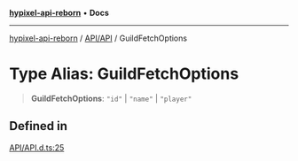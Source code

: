 [**hypixel-api-reborn**](../../../README.md) • **Docs**

***

[hypixel-api-reborn](../../../modules.md) / [API/API](../README.md) / GuildFetchOptions

# Type Alias: GuildFetchOptions

> **GuildFetchOptions**: `"id"` \| `"name"` \| `"player"`

## Defined in

[API/API.d.ts:25](https://github.com/Kathund/REBORN-docs-TEST/blob/226e7f6a62bb6bca87ef0828ac84e9098d59f860/src/API/API.d.ts#L25)
